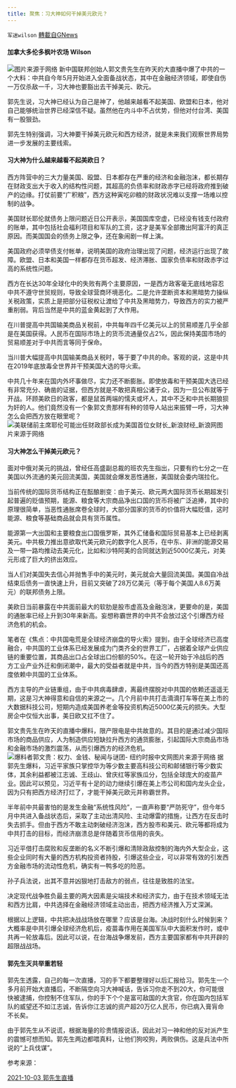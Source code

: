 ```yaml
---
title: 聚焦：习大神如何干掉美元欧元？
---
```

`军迷wilson` [轉載自GNews](https://gnews.org/zh-hans/1573882/)

#### 加拿大多伦多枫叶农场  Wilson 
![](https://assets.gnews.org/wp-content/uploads/2021/10/image_proxy.jpeg)图片来源于网络
新中国联邦创始人郭文贵先生在昨天的大直播中爆了中共的一个大料：中共自今年5月开始进入全面备战状态，其中在金融经济领域，即使自伤一万仅杀敌一千，习大神也要豁出去干掉美元、欧元。

郭先生说，习大神已经认为自己是神了，他越来越看不起美国、欧盟和日本，他对自己能够统治世界已经深信不疑。虽然他在内斗中不占优势，但他对付台湾、美国有一股狠劲。

郭先生特别强调，习大神要干掉美元欧元和西方经济，就是未来我们观察世界局势进一步发展的主要线索。

#### 习大神为什么越来越看不起美欧日？

西方阵营中的三大力量美国、殴盟、日本都存在严重的经济和金融泡沫，都长期存在财政支出大于收入的结构性问题，其超高的负债率和财政赤字已经将政府推到破产的边缘。打仗前要“广积粮”，西方这种寅吃卯粮的财政状况难以支撑一场难以控制的战争。

美国财长耶伦就债务上限问题近日公开表示，美国国库空虚，已经没有钱支付政府的账单，其中包括社会福利项目和军队的工资，这才是美军全部撒出阿富汗的真正原因。而美国国会的债务上限之争，还在象闹剧一样上演。

美国政府必须举债支付帐单，说明美国的政府治理出现了问题，经济运行出现了故障。欧盟、日本和美国一样都存在货币超发、经济滞胀、国家负债率和财政赤字过高的系统性问题。

西方在长达30年全球化中的失败有两个主要原因，一是西方政客毫无底线地容忍中共不遵守世贸规则，导致全球营商环境恶化。二是允许垄断资本和黑暗势力操纵关税政策，实质上是把部分征税权让渡给了中共及黑暗势力，导致西方的实力被严重削弱。背后当然是中共的蓝金黄起到了大作用。

在川普提高中共国输美商品关税前，中共每年四千亿美元以上的贸易顺差几乎全部是在美国获得。人民币在国际市场上的货币流通量仅占2%，因此保持美国市场的贸易顺差对于中共而言等同于保命。

当川普大幅提高中共国输美商品关税时，等于要了中共的命。客观的说，这是中共在2019年底放毒全世界并干预美国大选的导火索。

中共几十年来在国内外坏事做尽，实力还不断膨胀。即使放毒和干预美国大选已经有非常充分、确凿的证据，但西方就是不敢把真相公诸于众，因为一旦公布就等于开战。环顾美欧日的政客，都是鼠首两端的懦夫或坏人，其中不乏和中共长期狼狈为奸的人。他们竟然没有一个象郭文贵那样有种的领导人站出来振臂一呼，习大神怎么会把西方放在眼里呢？
![美联储前主席耶伦可能出任财政部长成为美国首位女财长_新浪财经_新浪网](https://n.sinaimg.cn/finance/transform/770/w474h296/20201124/822a-kefmphc9263086.jpg)图片来源于网络
#### 习大神怎么干掉美元欧元？

面对中俄对美元的挑战，曾经任高盛副总裁的班农先生指出，只要有约七分之一在美国以外流通的美元回流美国，美国就会爆发恶性通胀，美国就会委内瑞拉化。

当前传统的国际货币结构正在酝酿剧变：由于美元、欧元两大国际货币长期超发引起普遍的贬值预期，能源、粮食等大宗商品净出口国的货币将被广泛追捧，其中的原理很简单，当恶性通胀席卷全球时，大部分国家的货币的价值将大幅贬值，这时能源、粮食等基础商品就会具有货币属性。

能源第一大出国和主要粮食出口国俄罗斯，其外汇储备和国际贸易基本上已经剥离美元。中共极力推出意欲取代美元欧元的数字化人民币，在中东、非洲的能源交易及一带一路均推动去美元化，比如和沙特阿美的合同就达到近5000亿美元，对美元形成了巨大的挤出效应。

当人们对美国失去信心并抛售手中的美元时，美元就会大量回流美国。美国自冷战结束后债务一直快速上升，目前又突破了28万亿美元（等于每个美国人8.6万美元）的联邦债务上限。

美欧日当前暴露在中共面前最大的软肋是股市虚高及金融泡沫，更要命的是，美国的通胀率已经上升到30年来新高。妄想称霸世界的中共不会放过这个引爆西方经济危机的机会。

笔者在《焦点：中共国电荒是全球经济崩盘的导火索》提到，由于全球经济已高度融合，中共国的工业体系已经发展成为门类齐全的世界工厂，占据着全球产业供应链的重要位置，其商品出口占全球出口份额的50%。在这一轮开始于冷战后的西方工业产业外迁和倒闭潮中，最大的受益者就是中共，当今的西方特别是美国还高度依赖中共国的工业体系。

西方主导的产业链重组，由于中共病毒肆虐，离最终摆脱对中共国的依赖还遥遥无期，这是习大神得意和自信的来源之一。几个月前中共打击滴滴打车等在美上市的大数据科技公司，短期内造成美国养老金等投资机构近5000亿美元的损失。大型房企中仅恒大出事，美日欧又扛不住了。

郭文贵先生在昨天的直播中爆料，限产限电是中共故意的。其目的是通过减少国际市场的商品供应，人为制造供应短缺拉升西方的通货膨胀，引起国际大宗商品市场和金融市场的激烈震荡，从而引爆西方的经济危机。
![爆料者郭文贵：权力、金钱、秘闻与谜团- 纽约时报中文网](https://static01.nyt.com/images/2018/01/14/magazine/14mag-wengui/14mag-14wengui-t_CA0-videoLarge.jpg)图片来源于网络
据郭先生爆料，习近平家族只掌控华为等少数主要高科技公司和邮储银行等少数实体，其余利益都被江志诚、王歧山、曾庆红等家族瓜分，包括全球庞大的疫苗产业。因此可以预见，习近平有十足的动力继续引爆在美上市公司和国内龙头企业，因为只有把西方经济打烂了，才能干掉美元欧元并称霸世界。

半年前中共最害怕的是发生金融“系统性风险”，一直声称要“严防死守”，但今年5月中共进入备战状态后，采取了主动出清风险、主动爆雷的措施，让西方在反击时失去抓手。但由于西方不敢主动刺破经济泡沫，西方股市和美元、欧元等都将成为中共打击的目标，而经济崩溃总是伴随着货币信用的丧失。

习近平借打击腐败和反垄断的名义不断引爆和清除政敌控制的海内外大型企业，这些企业同时有大量的西方机构投资者持股，引爆这些企业，可以非常有效的引发西方金融市场的流动性危机，确实有一鸭多吃的险恶。

孙子兵法说，出其不意并凶狠地打击敌方的弱点，往往是致胜的法宝。

决定现代战争胜负最主要的两大因素是尖端技术和经济实力，由于在技术领域无法和西方比肩，中共选择在金融经济领域主动出击，把西方经济推入万丈深渊。

根据以上逻辑，中共把决战战场放在哪里？应该是台海。决战时刻什么时候到来？大概率是中共引爆全球经济危机后，疫苗毒作用在美国军队中大面积发作时，或中共再一轮放毒后。因此可以说，在台海战争爆发前，西方主要国家都有中共开辟的超限战战场。

#### 郭先生灭共举重若轻

郭先生透露，自己的每一次直播，习的手下都要整理好以后汇报给习。郭先生一个多月前开始大直播后，不断隔空向习大神喊话，告诉习你走不到20大，你可能很快被逮捕，你控制不住军队，你的手下个个是富可敌国的大贪官，你在国内包括军队的威望还不如江志诚，告诉你江志诚的资产超20万亿人民币，你已病入膏肓命不长矣。

由于郭先生从不说谎，根据海量的珍贵情报说话，因此对习一神和他的反对派产生的震憾可想而知。郭先生两边都喂真料，让他们狗咬狗，两败俱伤。这是兵法中所说的“上兵伐谋”。

参考来源：

[2021-10-03 郭先生直播](https://gtv.org/video/id=61599f5b304e992109ae6927)
